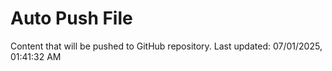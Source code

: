 # Auto Push File

Content that will be pushed to GitHub repository.
Last updated: 07/01/2025, 01:41:32 AM